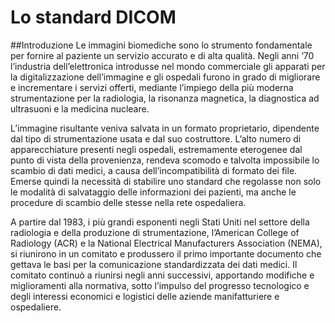 Lo standard DICOM
=================

##Introduzione
Le immagini biomediche sono lo strumento fondamentale per fornire al paziente un servizio accurato e di alta qualità.  Negli anni ‘70 l’industria dell’elettronica introdusse nel mondo commerciale gli apparati per la digitalizzazione dell’immagine e gli ospedali furono in grado di migliorare e incrementare i servizi offerti, mediante l’impiego della più moderna strumentazione per la radiologia, la risonanza magnetica, la diagnostica ad ultrasuoni e la medicina nucleare.

L’immagine risultante veniva salvata in un formato proprietario, dipendente dal tipo di strumentazione usata e dal suo costruttore. L’alto numero di apparecchiature presenti negli ospedali, estremamente eterogenee dal punto di vista della provenienza, rendeva scomodo e talvolta impossibile lo scambio di dati medici, a causa dell’incompatibilità di formato dei file. Emerse quindi la necessità di stabilire uno standard che regolasse non solo le modalità di salvataggio delle informazioni dei pazienti, ma anche le procedure di scambio delle stesse nella rete ospedaliera.

A partire dal 1983, i più grandi esponenti negli Stati Uniti nel settore della radiologia e della produzione di strumentazione, l’American College of Radiology (ACR) e la National Electrical Manufacturers Association (NEMA), si riunirono in un comitato e produssero il primo importante documento che gettava le basi per la comunicazione standardizzata dei dati medici. Il comitato continuò a riunirsi negli anni successivi, apportando modifiche e miglioramenti alla normativa, sotto l’impulso del progresso tecnologico e degli interessi economici e logistici delle aziende manifatturiere e ospedaliere.

